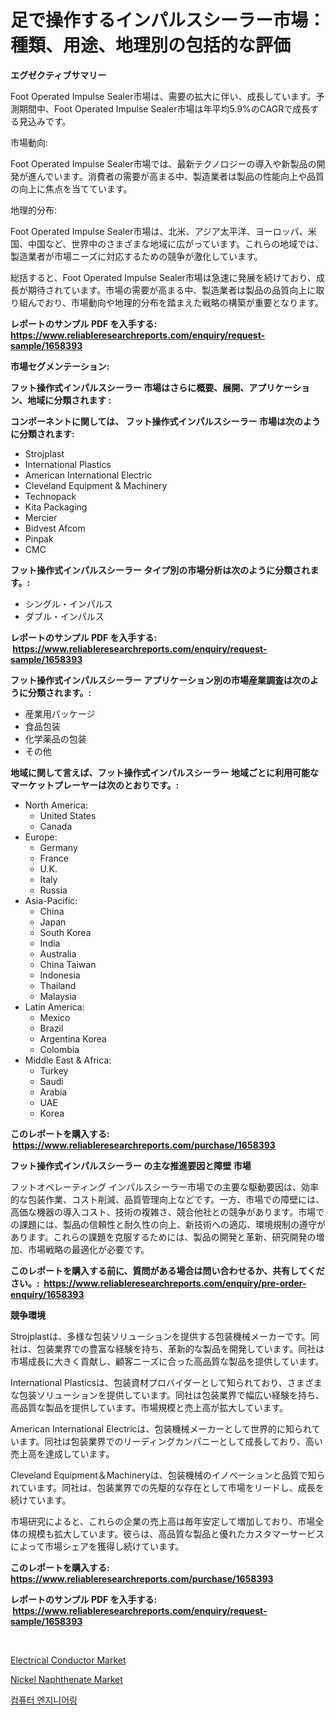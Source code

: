<p><h1>足で操作するインパルスシーラー市場：種類、用途、地理別の包括的な評価</h1></p><p><strong>エグゼクティブサマリー</strong></p>
<p><p>Foot Operated Impulse Sealer市場は、需要の拡大に伴い、成長しています。予測期間中、Foot Operated Impulse Sealer市場は年平均5.9%のCAGRで成長する見込みです。</p><p>市場動向:</p><p>Foot Operated Impulse Sealer市場では、最新テクノロジーの導入や新製品の開発が進んでいます。消費者の需要が高まる中、製造業者は製品の性能向上や品質の向上に焦点を当てています。</p><p>地理的分布:</p><p>Foot Operated Impulse Sealer市場は、北米、アジア太平洋、ヨーロッパ、米国、中国など、世界中のさまざまな地域に広がっています。これらの地域では、製造業者が市場ニーズに対応するための競争が激化しています。</p><p>総括すると、Foot Operated Impulse Sealer市場は急速に発展を続けており、成長が期待されています。市場の需要が高まる中、製造業者は製品の品質向上に取り組んでおり、市場動向や地理的分布を踏まえた戦略の構築が重要となります。</p></p>
<p><strong>レポートのサンプル PDF を入手する: <a href="https://www.reliableresearchreports.com/enquiry/request-sample/1658393">https://www.reliableresearchreports.com/enquiry/request-sample/1658393</a></strong></p>
<p><strong>市場セグメンテーション:</strong></p>
<p><strong> フット操作式インパルスシーラー 市場はさらに概要、展開、アプリケーション、地域に分類されます :</strong></p>
<p><strong>コンポーネントに関しては、 フット操作式インパルスシーラー 市場は次のように分類されます: &nbsp;</strong></p>
<p><ul><li>Strojplast</li><li>International Plastics</li><li>American International Electric</li><li>Cleveland Equipment & Machinery</li><li>Technopack</li><li>Kita Packaging</li><li>Mercier</li><li>Bidvest Afcom</li><li>Pinpak</li><li>CMC</li></ul></p>
<p><strong> フット操作式インパルスシーラー タイプ別の市場分析は次のように分類されます。:</strong></p>
<p><ul><li>シングル・インパルス</li><li>ダブル・インパルス</li></ul></p>
<p><strong>レポートのサンプル PDF を入手する: &nbsp;<a href="https://www.reliableresearchreports.com/enquiry/request-sample/1658393">https://www.reliableresearchreports.com/enquiry/request-sample/1658393</a></strong></p>
<p><strong> フット操作式インパルスシーラー アプリケーション別の市場産業調査は次のように分類されます。:</strong></p>
<p><ul><li>産業用パッケージ</li><li>食品包装</li><li>化学薬品の包装</li><li>その他</li></ul></p>
<p><strong>地域に関して言えば、フット操作式インパルスシーラー 地域ごとに利用可能なマーケットプレーヤーは次のとおりです。:</strong></p>
<p><ul>
    <li>
        North America:
        <ul>
            <li>United States</li>
            <li>Canada</li>
        </ul>
    </li>
    <li>
        Europe:
        <ul>
            <li>Germany</li>
            <li>France</li>
            <li>U.K.</li>
            <li>Italy</li>
            <li>Russia</li>
        </ul>
    </li>
    <li>
        Asia-Pacific:
        <ul>
            <li>China</li>
            <li>Japan</li>
            <li>South Korea</li>
            <li>India</li>
            <li>Australia</li>
            <li>China Taiwan</li>
            <li>Indonesia</li>
            <li>Thailand</li>
            <li>Malaysia</li>
        </ul>
    </li>
    <li>
        Latin America:
        <ul>
            <li>Mexico</li>
            <li>Brazil</li>
            <li>Argentina Korea</li>
            <li>Colombia</li>
        </ul>
    </li>
    <li>
        Middle East & Africa:
        <ul>
            <li>Turkey</li>
            <li>Saudi</li>
            <li>Arabia</li>
            <li>UAE</li>
            <li>Korea</li>
        </ul>
    </li>
    </ul></p>
<p><strong>このレポートを購入する: &nbsp;<a href="https://www.reliableresearchreports.com/purchase/1658393">https://www.reliableresearchreports.com/purchase/1658393</a></strong></p>
<p><strong>フット操作式インパルスシーラー の主な推進要因と障壁 市場</strong></p>
<p><p>フットオペレーティング インパルスシーラー市場での主要な駆動要因は、効率的な包装作業、コスト削減、品質管理向上などです。一方、市場での障壁には、高価な機器の導入コスト、技術の複雑さ、競合他社との競争があります。市場での課題には、製品の信頼性と耐久性の向上、新技術への適応、環境規制の遵守があります。これらの課題を克服するためには、製品の開発と革新、研究開発の増加、市場戦略の最適化が必要です。</p></p>
<p><strong>このレポートを購入する前に、質問がある場合は問い合わせるか、共有してください。:&nbsp; <a href="https://www.reliableresearchreports.com/enquiry/pre-order-enquiry/1658393">https://www.reliableresearchreports.com/enquiry/pre-order-enquiry/1658393</a></strong></p>
<p><strong>競争環境</strong></p>
<p><p>Strojplastは、多様な包装ソリューションを提供する包装機械メーカーです。同社は、包装業界での豊富な経験を持ち、革新的な製品を開発しています。同社は市場成長に大きく貢献し、顧客ニーズに合った高品質な製品を提供しています。</p><p>International Plasticsは、包装資材プロバイダーとして知られており、さまざまな包装ソリューションを提供しています。同社は包装業界で幅広い経験を持ち、高品質な製品を提供しています。市場規模と売上高が拡大しています。</p><p>American International Electricは、包装機械メーカーとして世界的に知られています。同社は包装業界でのリーディングカンパニーとして成長しており、高い売上高を達成しています。</p><p>Cleveland Equipment＆Machineryは、包装機械のイノベーションと品質で知られています。同社は、包装業界での先駆的な存在として市場をリードし、成長を続けています。</p><p>市場研究によると、これらの企業の売上高は毎年安定して増加しており、市場全体の規模も拡大しています。彼らは、高品質な製品と優れたカスタマーサービスによって市場シェアを獲得し続けています。</p></p>
<p><strong>このレポートを購入する: &nbsp; <a href="https://www.reliableresearchreports.com/purchase/1658393">https://www.reliableresearchreports.com/purchase/1658393</a></strong></p>
<p><strong>レポートのサンプル PDF を入手する: &nbsp;<a href="https://www.reliableresearchreports.com/enquiry/request-sample/1658393">https://www.reliableresearchreports.com/enquiry/request-sample/1658393</a></strong><strong></strong></p>
<p>&nbsp;</p>
<p><p><a href="https://github.com/Chiragrp22/Market-Research-Report-List-3/blob/main/electrical-conductor-market.md">Electrical Conductor Market</a></p><p><a href="https://forested-sushi-9b0.notion.site/Global-Nickel-Naphthenate-Market-Size-and-Market-Trends-Insights-and-Projections-from-2024-to-2031-0334d699abe54a3fa36e1cfe706133c6">Nickel Naphthenate Market</a></p><p><a href="https://github.com/bunxhcci35271755/Market-Research-Report-List-1/blob/main/706782311548.md">컴퓨터 엔지니어링</a></p></p>